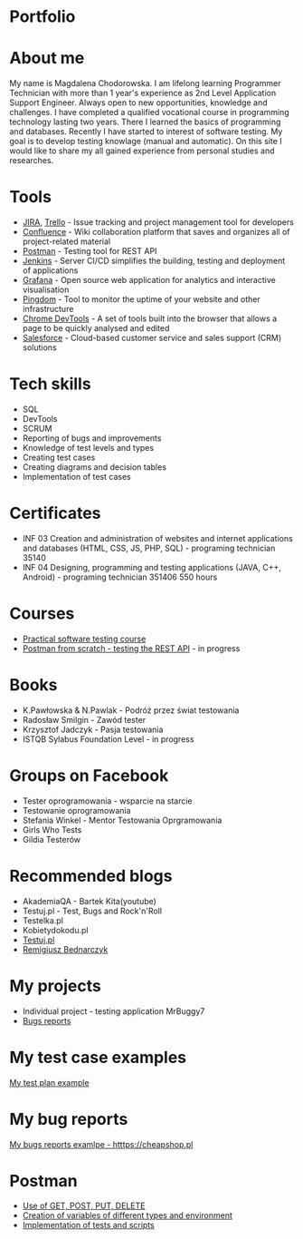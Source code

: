 # Portfolio
# About me
My name is Magdalena Chodorowska. I am lifelong learning Programmer Technician with more than 1 year's experience as 2nd Level Application Support Engineer. Always open to new opportunities, knowledge and challenges. I have completed a qualified vocational course in programming technology lasting two years. There I learned the basics of programming and databases. Recently I have started to interest of software testing.  My goal is to develop testing  knowlage (manual and automatic). On this site I would like to share my all gained experience from personal studies and researches.
# Tools
 - [JIRA](https://www.atlassian.com/software/jira0), [Trello](https://trello.com/) - Issue tracking and project management tool for developers
 - [Confluence](https://www.atlassian.com/software/confluence) - Wiki collaboration platform that saves and organizes all of project-related material
 - [Postman](https://www.postman.com/) - Testing tool for REST API
 - [Jenkins](https://www.jenkins.io/) - Server CI/CD simplifies the building, testing and deployment of applications
 - [Grafana](https://grafana.com/) - Open source web application for analytics and interactive visualisation
 - [Pingdom](https://www.pingdom.com/) - Tool to monitor the uptime of your website and other infrastructure
 - [Chrome DevTools](https://developer.chrome.com/docs/devtools/) - A set of tools built into the browser that allows a page to be quickly analysed and edited
- [Salesforce](https://www.salesforce.com/) - Cloud-based customer service and sales support (CRM) solutions
# Tech skills
  - SQL
  - DevTools
  - SCRUM
  - Reporting  of bugs and improvements
  - Knowledge of test levels and types
  - Creating test cases
  - Creating diagrams and decision tables
  - Implementation of test cases
# Certificates
  - INF 03 Creation and administration of websites and internet applications and databases (HTML, CSS, JS, PHP, SQL) - programing technician 35140
  - INF 04 Designing, programming and testing applications (JAVA, C++, Android) - programing technician 351406 550 hours
  
# Courses
  - [Practical software testing course](https://www.udemy.com/course/praktyczny-kurs-testowania-oprogramowania/)
  - [Postman from scratch - testing the REST API](https://www.udemy.com/course/postman-od-podstaw-testowanie-rest-api/) - in progress
# Books
  - K.Pawłowska & N.Pawlak - Podróż przez świat testowania
  - Radosław Smilgin - Zawód tester
  - Krzysztof Jadczyk - Pasja testowania
  - ISTQB Sylabus Foundation Level - in progress
# Groups on Facebook
  - Tester oprogramowania - wsparcie na starcie
  - Testowanie oprogramowania
  - Stefania Winkel - Mentor Testowania Oprgramowania
  - Girls Who Tests
  - Gildia Testerów
# Recommended blogs
  - AkademiaQA - Bartek Kita(youtube)
  - Testuj.pl - Test, Bugs and Rock'n'Roll
  - Testelka.pl
  - Kobietydokodu.pl
  - [Testuj.pl](https://testuj.pl/)
  - [Remigiusz Bednarczyk](https://remigiuszbednarczyk.pl/)
 # My projects
 - Individual project - testing application MrBuggy7
 - [Bugs reports](https://drive.google.com/drive/u/2/folders/1UZLwApqkBzGWavLVy3AMOzqoK9VVqFp-)
 # My test case examples
[My test plan example](https://drive.google.com/drive/u/2/folders/1S2HNe-5xLMtFmG5EXUCQdthBWxEqJ56J)
# My bug reports
[My bugs reports examlpe - htttps://cheapshop.pl](https://drive.google.com/drive/u/2/folders/1sUM-O_0rKL-Y8ZQA5KQ5SWg9HSG-XvYv)
# Postman
- [Use of GET, POST, PUT, DELETE](https://drive.google.com/drive/u/2/folders/1jjWwDEJcW6lozPfZzEktW2y3KI-8KU8l)
- [Creation of variables of different types and environment](https://drive.google.com/drive/u/2/folders/1IvMX_I15keLPng5ixHhDkmcVHFGS22ao)
- [Implementation of tests and scripts](https://drive.google.com/drive/u/2/folders/1DgzMj8QGWKa764e75UIvSjOWCNZwvmNl)

